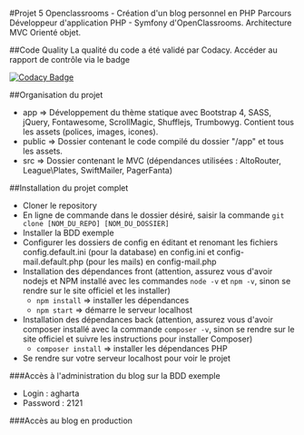 #Projet 5 Openclassrooms - Création d'un blog personnel en PHP
Parcours Développeur d'application PHP - Symfony d'OpenClassrooms.
Architecture MVC Orienté objet.

##Code Quality
La qualité du code a été validé par Codacy. Accéder au rapport de contrôle via le badge

[![Codacy Badge](https://api.codacy.com/project/badge/Grade/1da544ccd71f461baae60e7e7a146c8c)](https://app.codacy.com/manual/agharta83/P5_Blog?utm_source=github.com&utm_medium=referral&utm_content=agharta83/P5_Blog&utm_campaign=Badge_Grade_Dashboard)

##Organisation du projet
- app => Développement du thème statique avec Bootstrap 4, SASS, jQuery, Fontawesome, ScrollMagic, Shufflejs, Trumbowyg.
Contient tous les assets (polices, images, icones).
- public => Dossier contenant le code compilé du dossier "/app" et tous les assets.
- src => Dossier contenant le MVC (dépendances utilisées : AltoRouter, League\Plates, SwiftMailer, PagerFanta)

##Installation du projet complet
- Cloner le repository 
- En ligne de commande dans le dossier désiré, saisir la commande
`git clone [NOM_DU_REPO] [NOM_DU_DOSSIER]`
- Installer la BDD exemple
- Configurer les dossiers de config en éditant et renomant les fichiers config.default.ini (pour la database) en config.ini et config-mail.default.php (pour les mails) en config-mail.php
- Installation des dépendances front (attention, assurez vous d'avoir nodejs et NPM installé avec les commandes `node -v` et `npm -v`, sinon se rendre sur le site officiel et les installer)
    - `npm install` => installer les dépendances
    - `npm start` => démarre le serveur localhost
- Installation des dépendances back (attention, assurez vous d'avoir composer installé avec la commande `composer -v`, sinon se rendre sur le site officiel et suivre les instructions pour installer Composer)
    - `composer install` => installer les dépendances PHP
- Se rendre sur votre serveur localhost pour voir le projet

###Accès à l'administration du blog sur la BDD exemple
- Login : agharta
- Password : 2121

###Accès au blog en production

